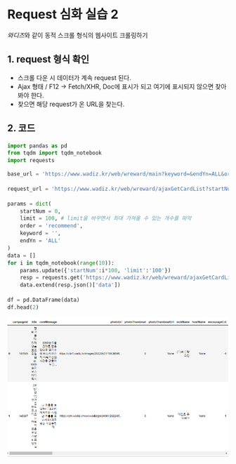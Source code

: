 # Request 심화 실습 2

*와디즈*와 같이 동적 스크롤 형식의 웹사이트 크롤링하기



## 1. request 형식 확인

- 스크롤 다운 시 데이터가 계속 request 된다.
- Ajax 형태 / F12 -> Fetch/XHR, Doc에 표시가 되고 여기에 표시되지 않으면 찾아봐야 한다.
- 찾으면 해당 request가 온 URL을 찾는다.



## 2. 코드

```python
import pandas as pd
from tqdm import tqdm_notebook
import requests
```



```python
base_url = 'https://www.wadiz.kr/web/wreward/main?keyword=&endYn=ALL&order=recommend'

request_url = 'https://www.wadiz.kr/web/wreward/ajaxGetCardList?startNum=48&limit=48&order=recommend&keyword=&endYn=ALL'

params = dict(
    startNum = 0,
    limit = 100, # limit을 바꾸면서 최대 가져올 수 있는 개수를 파악
    order = 'recommend',
    keyword = '',
    endYn = 'ALL'
)
data = []
for i in tqdm_notebook(range(10)):
    params.update({'startNum':i*100, 'limit':'100'})
    resp = requests.get('https://www.wadiz.kr/web/wreward/ajaxGetCardList', params=params)
    data.extend(resp.json()['data'])
    
df = pd.DataFrame(data)
df.head(2)
```

![image-20220628130921110](request_3.assets/image-20220628130921110.png)